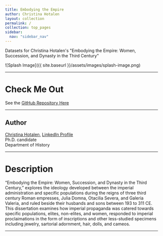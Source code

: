 ```yaml
---
title: Embodying the Empire
author: Christina Hotalen
layout: collection
permalink: /
collection: top_pages
sidebar:
  nav: "sidebar_nav"
---
```


Datasets for Christina Hotalen's "Embodying the Empire: Women, Succession, and Dynasty in the Third Century"

![Splash Image]({{ site.baseurl }}/assets/images/splash-image.png)

---

# Check Me Out

See the [GitHub Repository Here](https://github.com/embodyingempire/dissertation)

---

## Author

[Christina Hotalen](mailto:christinah90@gmail.com), [LinkedIn Profile](https://www.linkedin.com/in/christinahotalen/)<br />
Ph.D. candidate<br />
Department of History<br />

---

# Description

“Embodying the Empire: Women, Succession, and Dynasty in the Third Century,” explores the ideology developed between the imperial administration and specific populations during the reigns of three third century Roman empresses, Julia Domna, Otacilia Severa, and Galeria Valeria, and ruled beside their husbands and sons between 193 to 311 CE. This dissertation examines how imperial propaganda was catered towards specific populations, elites, non-elites, and women, responded to imperial proclaimations in the form of inscriptions and other less-studied specimens including jewelry, sartorial adornment, hair, dolls, and cameos. 

---
